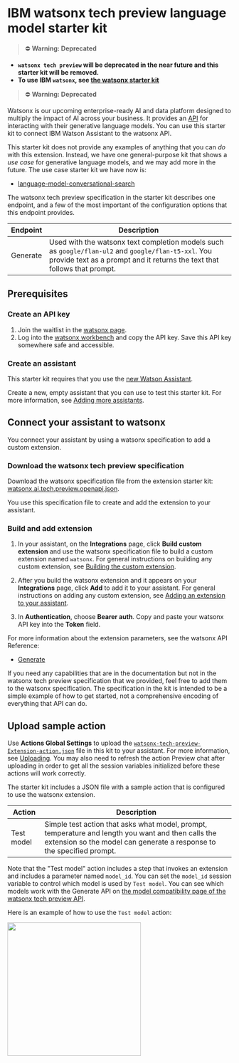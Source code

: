 # IBM watsonx tech preview language model starter kit

> ⛔️
> **Warning: Deprecated**

- **`watsonx tech preview` will be deprecated in the near future and this starter kit will be removed.**
- **To use IBM `watsonx`, see [the watsonx starter kit](../language-model-watsonx/)**

> ⛔️
> **Warning: Deprecated**

Watsonx is our upcoming enterprise-ready AI and data platform designed to multiply the impact of AI across your business. It provides an [API](https://bam.res.ibm.com/docs/api-reference) for interacting with their generative language models. You can use this starter kit to connect IBM Watson Assistant to the watsonx API.

This starter kit does not provide any examples of anything that you can _do_ with this extension. Instead, we have one general-purpose kit that shows a _use case_ for generative language models, and we may add more in the future. The use case starter kit we have now is:

- [language-model-conversational-search](../language-model-conversational-search)

The watsonx tech preview specification in the starter kit describes one endpoint, and a few of the most important of the configuration options that this endpoint provides.

| Endpoint | Description                                                                                                                                                                     |
| -------- | ------------------------------------------------------------------------------------------------------------------------------------------------------------------------------- |
| Generate | Used with the watsonx text completion models such as `google/flan-ul2` and `google/flan-t5-xxl`. You provide text as a prompt and it returns the text that follows that prompt. |

## Prerequisites

### Create an API key

1. Join the waitlist in the [watsonx page](https://www.ibm.com/watsonx).
1. Log into the [watsonx workbench](https://workbench.res.ibm.com/) and copy the API key. Save this API key somewhere safe and accessible.

### Create an assistant

This starter kit requires that you use the [new Watson Assistant](https://cloud.ibm.com/docs/watson-assistant?topic=watson-assistant-welcome-new-assistant).

Create a new, empty assistant that you can use to test this starter kit. For more information, see [Adding more assistants](https://cloud.ibm.com/docs/watson-assistant?topic=watson-assistant-assistant-add).

## Connect your assistant to watsonx

You connect your assistant by using a watsonx specification to add a custom extension.

### Download the watsonx tech preview specification

Download the watsonx specification file from the extension starter kit: [watsonx.ai.tech.preview.openapi.json](./watsonx.ai.tech.preview.openapi.json).

You use this specification file to create and add the extension to your assistant.

### Build and add extension

1.  In your assistant, on the **Integrations** page, click **Build custom extension** and use the watsonx specification file to build a custom extension named `watsonx`. For general instructions on building any custom extension, see [Building the custom extension](https://cloud.ibm.com/docs/watson-assistant?topic=watson-assistant-build-custom-extension#building-the-custom-extension).

1.  After you build the watsonx extension and it appears on your **Integrations** page, click **Add** to add it to your assistant. For general instructions on adding any custom extension, see [Adding an extension to your assistant](https://cloud.ibm.com/docs/watson-assistant?topic=watson-assistant-add-custom-extension).

1.  In **Authentication**, choose **Bearer auth**. Copy and paste your watsonx API key into the **Token** field.

For more information about the extension parameters, see the watsonx API Reference:

- [Generate](https://bam.res.ibm.com/docs/api-reference#generate)

If you need any capabilities that are in the documentation but not in the watsonx tech preview specification that we provided, feel free to add them to the watsonx specification. The specification in the kit is intended to be a simple example of how to get started, not a comprehensive encoding of everything that API can do.

## Upload sample action

Use **Actions Global Settings** to upload the [`watsonx-tech-preview-Extension-action.json`](watsonx-tech-preview-Extension-action.json) file in this kit to your assistant. For more information, see [Uploading](https://cloud.ibm.com/docs/watson-assistant?topic=watson-assistant-admin-backup-restore#backup-restore-import). You may also need to refresh the action Preview chat after uploading in order to get all the session variables initialized before these actions will work correctly.

The starter kit includes a JSON file with a sample action that is configured to use the watsonx extension.

| Action     | Description                                                                                                                                                                 |
| ---------- | --------------------------------------------------------------------------------------------------------------------------------------------------------------------------- |
| Test model | Simple test action that asks what model, prompt, temperature and length you want and then calls the extension so the model can generate a response to the specified prompt. |

Note that the "Test model" action includes a step that invokes an extension and includes a parameter named `model_id`. You can set the `model_id` session variable to control which model is used by `Test model`. You can see which models work with the Generate API on [the model compatibility page of the watsonx tech preview API](https://bam.res.ibm.com/docs/models).

Here is an example of how to use the `Test model` action:

<img src="./assets/sample.png" width="300"/>
